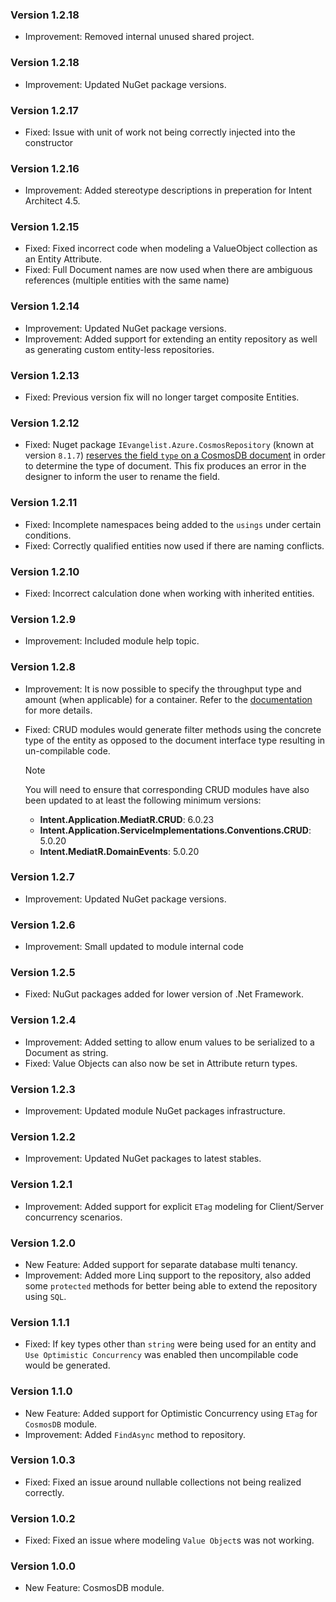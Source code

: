 ### Version 1.2.18

- Improvement: Removed internal unused shared project.

### Version 1.2.18

- Improvement: Updated NuGet package versions.

### Version 1.2.17

- Fixed: Issue with unit of work not being correctly injected into the constructor

### Version 1.2.16

- Improvement: Added stereotype descriptions in preperation for Intent Architect 4.5. 

### Version 1.2.15

- Fixed: Fixed incorrect code when modeling a ValueObject collection as an Entity Attribute.
- Fixed: Full Document names are now used when there are ambiguous references (multiple entities with the same name)

### Version 1.2.14

- Improvement: Updated NuGet package versions.
- Improvement: Added support for extending an entity repository as well as generating custom entity-less repositories.

### Version 1.2.13

- Fixed: Previous version fix will no longer target composite Entities.

### Version 1.2.12

- Fixed: Nuget package `IEvangelist.Azure.CosmosRepository` (known at version `8.1.7`) [reserves the field `type` on a CosmosDB document](https://github.com/IEvangelist/azure-cosmos-dotnet-repository/issues/50) in order to determine the type of document. This fix produces an error in the designer to inform the user to rename the field.

### Version 1.2.11

- Fixed: Incomplete namespaces being added to the `usings` under certain conditions.
- Fixed: Correctly qualified entities now used if there are naming conflicts.

### Version 1.2.10

- Fixed: Incorrect calculation done when working with inherited entities.

### Version 1.2.9

- Improvement: Included module help topic.

### Version 1.2.8

- Improvement: It is now possible to specify the throughput type and amount (when applicable) for a container. Refer to the [documentation](https://docs.intentarchitect.com/articles/modules-dotnet/intent-cosmosdb/intent-cosmosdb.html#throughput) for more details.
- Fixed: CRUD modules would generate filter methods using the concrete type of the entity as opposed to the document interface type resulting in un-compilable code.

  > [!NOTE]
  >
  > You will need to ensure that corresponding CRUD modules have also been updated to at least the following minimum versions:
  >
  > - **Intent.Application.MediatR.CRUD**: 6.0.23
  > - **Intent.Application.ServiceImplementations.Conventions.CRUD**: 5.0.20
  > - **Intent.MediatR.DomainEvents**: 5.0.20

### Version 1.2.7

- Improvement: Updated NuGet package versions.

### Version 1.2.6

- Improvement: Small updated to module internal code

### Version 1.2.5

- Fixed: NuGut packages added for lower version of .Net Framework.

### Version 1.2.4

- Improvement: Added setting to allow enum values to be serialized to a Document as string.
- Fixed: Value Objects can also now be set in Attribute return types.

### Version 1.2.3

- Improvement: Updated module NuGet packages infrastructure.

### Version 1.2.2

- Improvement: Updated NuGet packages to latest stables.

### Version 1.2.1

- Improvement: Added support for explicit `ETag` modeling for Client/Server concurrency scenarios.

### Version 1.2.0

- New Feature: Added support for separate database multi tenancy.
- Improvement: Added more Linq support to the repository, also added some `protected` methods for better being able to extend the repository using `SQL`.

### Version 1.1.1

- Fixed: If key types other than `string` were being used for an entity and `Use Optimistic Concurrency` was enabled then uncompilable code would be generated.

### Version 1.1.0

- New Feature: Added support for Optimistic Concurrency using `ETag` for `CosmosDB` module.
- Improvement: Added `FindAsync` method to repository.

### Version 1.0.3

- Fixed: Fixed an issue around nullable collections not being realized correctly.

### Version 1.0.2

- Fixed: Fixed an issue where modeling `Value Object`s was not working.

### Version 1.0.0

- New Feature: CosmosDB module.
